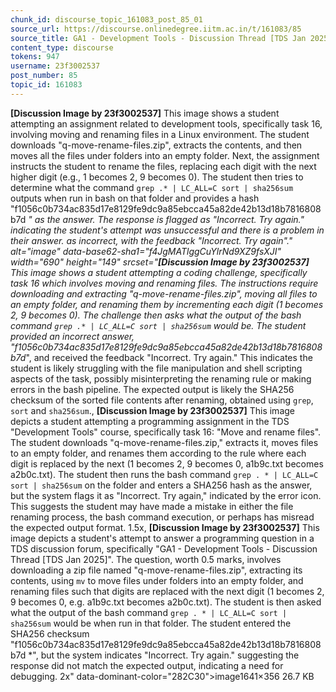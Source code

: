 ```yaml
---
chunk_id: discourse_topic_161083_post_85_01
source_url: https://discourse.onlinedegree.iitm.ac.in/t/161083/85
source_title: GA1 - Development Tools - Discussion Thread [TDS Jan 2025]
content_type: discourse
tokens: 947
username: 23f3002537
post_number: 85
topic_id: 161083
---
```


**[Discussion Image by 23f3002537]** This image shows a student attempting an assignment related to development tools, specifically task 16, involving moving and renaming files in a Linux environment. The student downloads "q-move-rename-files.zip", extracts the contents, and then moves all the files under folders into an empty folder. Next, the assignment instructs the student to rename the files, replacing each digit with the next higher digit (e.g., 1 becomes 2, 9 becomes 0). The student then tries to determine what the command `grep .* | LC_ALL=C sort | sha256sum` outputs when run in bash on that folder and provides a hash "f1056c0b734ac835d17e8129fe9dc9a85ebcca45a82de42b13d18b7816808b7d *" as the answer. The response is flagged as "Incorrect. Try again." indicating the student's attempt was unsuccessful and there is a problem in their answer. as incorrect, with the feedback "Incorrect. Try again"." alt="image" data-base62-sha1="f4JgMATlggCuYlrNd9XZ9fsXJI" width="690" height="149" srcset="**[Discussion Image by 23f3002537]** This image shows a student attempting a coding challenge, specifically task 16 which involves moving and renaming files. The instructions require downloading and extracting "q-move-rename-files.zip", moving all files to an empty folder, and renaming them by incrementing each digit (1 becomes 2, 9 becomes 0). The challenge then asks what the output of the bash command `grep .* | LC_ALL=C sort | sha256sum` would be. The student provided an incorrect answer, "f1056c0b734ac835d17e8129fe9dc9a85ebcca45a82de42b13d18b7816808b7d*", and received the feedback "Incorrect. Try again." This indicates the student is likely struggling with the file manipulation and shell scripting aspects of the task, possibly misinterpreting the renaming rule or making errors in the bash pipeline. The expected output is likely the SHA256 checksum of the sorted file contents after renaming, obtained using `grep`, `sort` and `sha256sum`., **[Discussion Image by 23f3002537]** This image depicts a student attempting a programming assignment in the TDS "Development Tools" course, specifically task 16: "Move and rename files". The student downloads "q-move-rename-files.zip," extracts it, moves files to an empty folder, and renames them according to the rule where each digit is replaced by the next (1 becomes 2, 9 becomes 0, a1b9c.txt becomes a2b0c.txt). The student then runs the bash command `grep . * | LC_ALL=C sort | sha256sum` on the folder and enters a SHA256 hash as the answer, but the system flags it as "Incorrect. Try again," indicated by the error icon. This suggests the student may have made a mistake in either the file renaming process, the bash command execution, or perhaps has misread the expected output format. 1.5x, **[Discussion Image by 23f3002537]** This image depicts a student's attempt to answer a programming question in a TDS discussion forum, specifically "GA1 - Development Tools - Discussion Thread [TDS Jan 2025]". The question, worth 0.5 marks, involves downloading a zip file named "q-move-rename-files.zip", extracting its contents, using `mv` to move files under folders into an empty folder, and renaming files such that digits are replaced with the next digit (1 becomes 2, 9 becomes 0, e.g. a1b9c.txt becomes a2b0c.txt). The student is then asked what the output of the bash command `grep . * | LC_ALL=C sort | sha256sum` would be when run in that folder. The student entered the SHA256 checksum "f1056c0b734ac835d17e8129fe9dc9a85ebcca45a82de42b13d18b7816808b7d *", but the system indicates "Incorrect. Try again." suggesting the response did not match the expected output, indicating a need for debugging. 2x" data-dominant-color="282C30">image1641×356 26.7 KB
